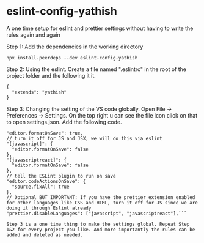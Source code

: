 # eslint-config-yathish
A one time setup for eslint and prettier settings without having to write the rules again and again

Step 1:  Add the dependencies in the working directory

```npx install-peerdeps --dev eslint-config-yathish```

Step 2: Using the eslint. Create a file named ".eslintrc" in the root of the project folder and the following it it.

```
{
  "extends": "yathish"
}
```

Step 3: Changing the setting of the VS code globally. Open File -> Preferences -> Settings. On the top right u can see the file icon click on that to open settings.json. Add the following code.

```// These are all my auto-save configs
"editor.formatOnSave": true,
// turn it off for JS and JSX, we will do this via eslint
"[javascript]": {
  "editor.formatOnSave": false
},
"[javascriptreact]": {
  "editor.formatOnSave": false
},
// tell the ESLint plugin to run on save
"editor.codeActionsOnSave": {
  "source.fixAll": true
},
// Optional BUT IMPORTANT: If you have the prettier extension enabled for other languages like CSS and HTML, turn it off for JS since we are doing it through Eslint already
"prettier.disableLanguages": ["javascript", "javascriptreact"],```

Step 3 is a one time thing to make the settings global. Repeat Step 1&2 for every project you like. And more importantly the rules can be added and deleted as needed.
